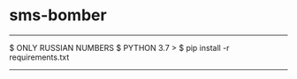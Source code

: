 # sms-bomber
**********************************
$ ONLY RUSSIAN NUMBERS
$ PYTHON 3.7 >
$ pip install -r requirements.txt
**********************************


